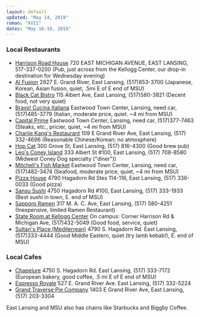```yaml
---
layout: default
updated: "May 14, 2019"
roman: "XVII"
dates: "May 16-19, 2019"
---
```






### Local Restaurants

- [Harrison Road House](https://harrisonroadhouse.com/) 720 EAST MICHIGAN AVENUE, EAST LANSING, 517-337-0200 (Pub, just across from the Kellogg Center, our drop-in destination for Wednesday evening)
- [AI Fusion](https://www.ai-fusion.com/) 2827 E. Grand River, East Lansing, (517)853-3700 (Japanese, Korean, Asian fusion, quiet, .5mi E of E end of MSU) 
- [Black Cat Bistro](http://www.blackcatbistroel.com/) 115 Albert Ave, East Lansing, (517)580-3821 (Decent food, not very quiet)
- [Bravo! Cucina Italiana](https://bravoitalian.com/lansing.html) Eastwood Town Center, Lansing, need car, (517)485-3779 (Italian, moderate price, quiet. ~4 mi from MSU)
- [Capital Prime](http://capitalprimelansing.com/) Eastwood Town Center, Lansing, need car, (517)377-7463 (Steaks, etc., pricier, quiet, ~4 mi from MSU)
- [Charlie Kang's Restaurant](http://charliekangs.com/) 109 E Grand River Ave, East Lansing, (517) 332-4696 (Reasonable Chinese/Korean; no atmosphere)
- [Hop Cat](https://hopcat.com/east-lansing) 300 Grove St, East Lansing, (517) 816-4300 (Good brew pub)
- [Leo's Coney Island](http://www.leosmsu.com/) 333 Albert St #100, East Lansing, (517) 708-8580 (Midwest Coney Dog specialty ("diner"))
- [Mitchell's Fish Market](http://www.mitchellsfishmarket.com/locations/lansing-eastwood/#) Eastwood Town Center, Lansing, need car, (517)482-3474 (Seafood, moderate price, quiet, ~4 mi from MSU)
- [Pizza House](https://pizzahouse.com/locations/east-lansing/) 4790 Hagadorn Rd Stes 114-116, East Lansing, (517) 336-0033 (Good pizza)
- [Sansu Sushi](https://sansu-sushi.com/) 4750 Hagadorn Rd #100, East Lansing, (517) 333-1933 (Best sushi in town, E. end of MSU)
- [Sapporo Ramen](https://www.allmenus.com/mi/east-lansing/503250-sapporo-ramen-noodles/menu/) 317 M. A. C. Ave, East Lansing, (517) 580-4251 (Inexpensive, limited Ramen Restaurant)
- [State Room at Kellogg Center](https://kelloggcenter.com/stateroomrestaurant) On campus: Corner Harrison Rd & Michigan Ave, (517)432-5049 (Good food, service, quiet) 
- [Sultan's Place (Mediterrean)](https://www.sultansmediterranean.com/) 4790 S. Hagadorn Rd. East Lansing, (517)333-4444 (Good Middle Eastern, quiet (try lamb kebab!), E. end of MSU)






### Local Cafes

- [Chapelure](https://www.facebook.com/chapelurepastry/) 4750 S. Hagadorn Rd. East Lansing, (517) 333-7172 (European bakery, good coffee, .5 mi E of E end of MSU)
- [Espresso Royale](https://espressoroyalecoffee.com/grand-river) 527 E. Grand River Ave. East Lansing, (517) 332-5224
- [Grand Traverse Pie Company](https://gtpie.com/locations/east-lansing/) 1403 E Grand River Ave, East Lansing, (517) 203-3304

East Lansing and MSU also has chains like Starbucks and Biggby Coffee.
